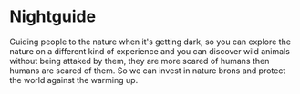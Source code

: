 # Nightguide
Guiding people to the nature when it's getting dark, so you can explore the nature on a different kind of experience and you can discover
wild animals without being attaked by them, they are more scared of humans then humans are scared of them. So we can invest in nature brons
and protect the world against the warming up.


